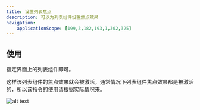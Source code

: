 ```yaml
---
title: 设置列表焦点
description: 可以为列表组件设置焦点效果
navigation:
    applicationScope: [199,3,182,193,1,302,325]
---
```


## 使用

指定界面上的列表组件即可。

这样该列表组件的焦点效果就会被激活，通常情况下列表组件焦点效果都是被激活的，所以该指令的使用请根据实际情况来。

![alt text](https://cdn.gcw.wiki/gcw/image/zh_hans/commands/interface/setlistfocus/image.png)
